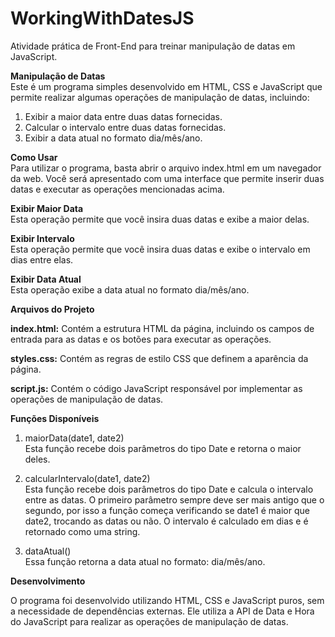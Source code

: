 # WorkingWithDatesJS
Atividade prática de Front-End para treinar manipulação de datas em JavaScript.

**Manipulação de Datas**  
Este é um programa simples desenvolvido em HTML, CSS e JavaScript que permite realizar algumas operações de manipulação de datas, incluindo:  

1. Exibir a maior data entre duas datas fornecidas.  
2. Calcular o intervalo entre duas datas fornecidas.  
3. Exibir a data atual no formato dia/mês/ano.  

**Como Usar**  
Para utilizar o programa, basta abrir o arquivo index.html em um navegador da web. Você será apresentado com uma interface que permite inserir duas datas e executar as operações mencionadas acima.

**Exibir Maior Data**  
Esta operação permite que você insira duas datas e exibe a maior delas.

**Exibir Intervalo**  
Esta operação permite que você insira duas datas e exibe o intervalo em dias entre elas.

**Exibir Data Atual**  
Esta operação exibe a data atual no formato dia/mês/ano.

**Arquivos do Projeto**

**index.html:** Contém a estrutura HTML da página, incluindo os campos de entrada para as datas e os botões para executar as operações.  

**styles.css:** Contém as regras de estilo CSS que definem a aparência da página.  

**script.js:** Contém o código JavaScript responsável por implementar as operações de manipulação de datas.  

**Funções Disponíveis**

1. maiorData(date1, date2)  
Esta função recebe dois parâmetros do tipo Date e retorna o maior deles.

2. calcularIntervalo(date1, date2)  
Esta função recebe dois parâmetros do tipo Date e calcula o intervalo entre as datas. O primeiro parâmetro sempre deve ser mais antigo que o segundo, por isso a função começa verificando se date1 é maior que date2, trocando as datas ou não. O intervalo é calculado em dias e é retornado como uma string.  

6. dataAtual()  
Essa função retorna a data atual no formato: dia/mês/ano.  

**Desenvolvimento**

O programa foi desenvolvido utilizando HTML, CSS e JavaScript puros, sem a necessidade de dependências externas. Ele utiliza a API de Data e Hora do JavaScript para realizar as operações de manipulação de datas.
